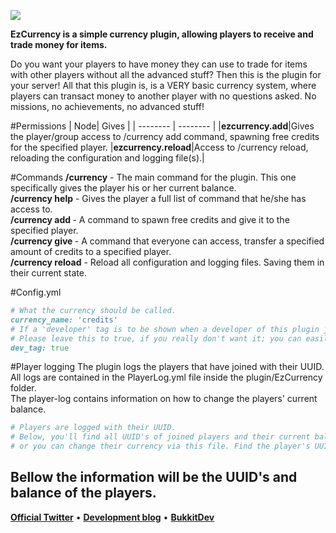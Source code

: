 ![](http://dev.bukkit.org/media/images/87/395/logo.PNG)

**EzCurrency is a simple currency plugin, allowing players to receive and trade money for items.**

Do you want your players to have money they can use to trade for items with other players without all the advanced stuff? Then this is the plugin for your server!
All that this plugin is, is a VERY basic currency system, where players can transact money to another player with no questions asked. No missions, no achievements, no advanced stuff!

#Permissions
| Node| Gives |
| -------- | -------- |
|**ezcurrency.add**|Gives the player/group access to /currency add <player> <amount> command, spawning free credits for the specified player.
|**ezcurrency.reload**|Access to /currency reload, reloading the configuration and logging file(s).|

#Commands
**/currency** - The main command for the plugin. This one specifically gives the player his or her current balance.  
**/currency help** - Gives the player a full list of command that he/she has access to.  
**/currency add <player> <amount>** - A command to spawn free credits and give it to the specified player.  
**/currency give <player> <amount>** - A command that everyone can access, transfer a specified amount of credits to a specified player.  
**/currency reload** - Reload all configuration and logging files. Saving them in their current state.  

#Config.yml
```ruby
# What the currency should be called.
currency_name: 'credits'
# If a 'developer' tag is to be shown when a developer of this plugin joins the server.
# Please leave this to true, if you really don't want it; you can easily set the value to false and reload the config with /currency reload
dev_tag: true
```

#Player logging
The plugin logs the players that have joined with their UUID. All logs are contained in the PlayerLog.yml file inside the plugin/EzCurrency folder.  
The player-log contains information on how to change the players' current balance.
```ruby
# Players are logged with their UUID.
# Below, you'll find all UUID's of joined players and their current balance. You can add coins/credits to their account by issuing the /currency add <player> <amount> command
# or you can change their currency via this file. Find the player's UUID and then change the number. Don't forget to /currency reload for the log to actually save and take effect.
```
Bellow the information will be the UUID's and balance of the players.
<br />
----
[**Official Twitter**](http://twitter.com/hyprcsgo) • [**Development blog**](http://jonathan.ohrstrom.nu/blog/) • [**BukkitDev**](http://dev.bukkit.org/bukkit-plugins/ezcurrency)
